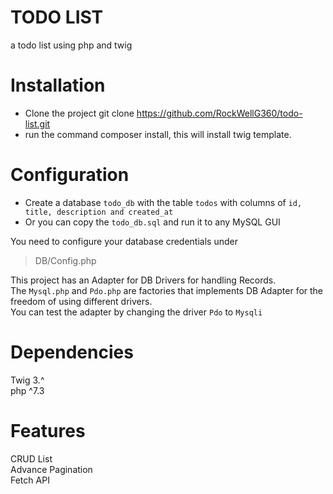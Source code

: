 # TODO LIST

a todo list using php and twig

# Installation

* Clone the project git clone https://github.com/RockWellG360/todo-list.git
* run the command composer install, this will install twig template.

# Configuration

* Create a database `todo_db` with the table `todos` with columns of `id, title, description and created_at`
* Or you can copy the `todo_db.sql` and run it to any MySQL GUI

You need to configure your database credentials under
> DB/Config.php

This project has an Adapter for DB Drivers for handling Records. <br />
The `Mysql.php` and `Pdo.php` are factories that implements DB Adapter for the freedom of using different drivers. <br />
You can test the adapter by changing the driver `Pdo` to `Mysqli`

# Dependencies

Twig 3.^  <br />
php ^7.3

# Features

CRUD List  <br />
Advance Pagination  <br />
Fetch API
